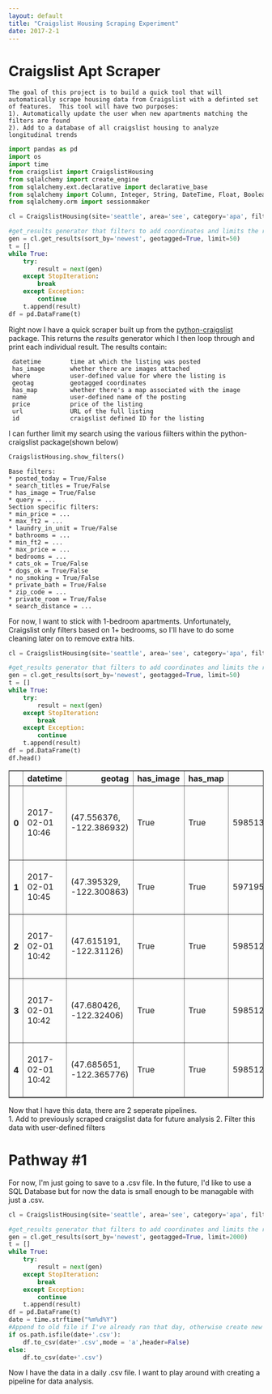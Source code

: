 ```yaml
---
layout: default
title: "Craigslist Housing Scraping Experiment"
date: 2017-2-1
---
```


# Craigslist Apt Scraper
    The goal of this project is to build a quick tool that will automatically scrape housing data from Craigslist with a definted set of features.  This tool will have two purposes:
    1). Automatically update the user when new apartments matching the filters are found
    2). Add to a database of all craigslist housing to analyze longitudinal trends


```python
import pandas as pd
import os
import time
from craigslist import CraigslistHousing
from sqlalchemy import create_engine
from sqlalchemy.ext.declarative import declarative_base
from sqlalchemy import Column, Integer, String, DateTime, Float, Boolean
from sqlalchemy.orm import sessionmaker


```


```python
cl = CraigslistHousing(site='seattle', area='see', category='apa', filters={'max_price': 3000, 'min_price': 800)

#get_results generator that filters to add coordinates and limits the results the the newest 50
gen = cl.get_results(sort_by='newest', geotagged=True, limit=50)
t = []
while True:
    try:
        result = next(gen)
    except StopIteration:
        break
    except Exception:
        continue
    t.append(result)
df = pd.DataFrame(t) 


```

Right now I have a quick scraper built up from the [python-craigslist](https://github.com/juliomalegria/python-craigslist) package. This returns the *results* generator which I then loop through and print each individual result.  The results contain:

     datetime        time at which the listing was posted
     has_image       whether there are images attached
     where           user-defined value for where the listing is
     geotag          geotagged coordinates
     has_map         whether there's a map associated with the image
     name            user-defined name of the posting
     price           price of the listing
     url             URL of the full listing
     id              craigslist defined ID for the listing

I can further limit my search using the various fiilters within the python-craigslist package(shown below)


```python
CraigslistHousing.show_filters()
```

    Base filters:
    * posted_today = True/False
    * search_titles = True/False
    * has_image = True/False
    * query = ...
    Section specific filters:
    * min_price = ...
    * max_ft2 = ...
    * laundry_in_unit = True/False
    * bathrooms = ...
    * min_ft2 = ...
    * max_price = ...
    * bedrooms = ...
    * cats_ok = True/False
    * dogs_ok = True/False
    * no_smoking = True/False
    * private_bath = True/False
    * zip_code = ...
    * private_room = True/False
    * search_distance = ...
    

For now, I want to stick with 1-bedroom apartments.  Unfortunately, Craigslist only filters based on 1+ bedrooms, so I'll have to do some cleaning later on to remove extra hits. 


```python
cl = CraigslistHousing(site='seattle', area='see', category='apa', filters={'max_price': 2000, 'min_price': 800, 'bedrooms' : 1})

#get_results generator that filters to add coordinates and limits the results the the newest 50
gen = cl.get_results(sort_by='newest', geotagged=True, limit=50)
t = []
while True:
    try:
        result = next(gen)
    except StopIteration:
        break
    except Exception:
        continue
    t.append(result)
df = pd.DataFrame(t) 
df.head()


```




<div>
<table border="1" class="dataframe">
  <thead>
    <tr style="text-align: right;">
      <th></th>
      <th>datetime</th>
      <th>geotag</th>
      <th>has_image</th>
      <th>has_map</th>
      <th>id</th>
      <th>name</th>
      <th>price</th>
      <th>url</th>
      <th>where</th>
    </tr>
  </thead>
  <tbody>
    <tr>
      <th>0</th>
      <td>2017-02-01 10:46</td>
      <td>(47.556376, -122.386932)</td>
      <td>True</td>
      <td>True</td>
      <td>5985135361</td>
      <td>1 Bedroom With Den and Amazing Water Views</td>
      <td>$1943</td>
      <td>http://seattle.craigslist.org/see/apa/59851353...</td>
      <td>5020 California Ave SW Seattle, WA</td>
    </tr>
    <tr>
      <th>1</th>
      <td>2017-02-01 10:45</td>
      <td>(47.395329, -122.300863)</td>
      <td>True</td>
      <td>True</td>
      <td>5971957026</td>
      <td>2 Bedroom Apartment in Des Moines</td>
      <td>$1219</td>
      <td>http://seattle.craigslist.org/see/apa/59719570...</td>
      <td>Des Moines</td>
    </tr>
    <tr>
      <th>2</th>
      <td>2017-02-01 10:42</td>
      <td>(47.615191, -122.31126)</td>
      <td>True</td>
      <td>True</td>
      <td>5985127894</td>
      <td>Huge One bedroom, Dining space, 6 months free ...</td>
      <td>$1950</td>
      <td>http://seattle.craigslist.org/see/apa/59851278...</td>
      <td>Capitol Hill</td>
    </tr>
    <tr>
      <th>3</th>
      <td>2017-02-01 10:42</td>
      <td>(47.680426, -122.32406)</td>
      <td>True</td>
      <td>True</td>
      <td>5985127842</td>
      <td>Open 1 bedroom priced to lease today - 1 month...</td>
      <td>$1760</td>
      <td>http://seattle.craigslist.org/see/apa/59851278...</td>
      <td>Green Lake</td>
    </tr>
    <tr>
      <th>4</th>
      <td>2017-02-01 10:42</td>
      <td>(47.685651, -122.365776)</td>
      <td>True</td>
      <td>True</td>
      <td>5985127286</td>
      <td>North Ballard, Hardwood, Bright, Garage!</td>
      <td>$1700</td>
      <td>http://seattle.craigslist.org/see/apa/59851272...</td>
      <td>Ballard, Greenwood</td>
    </tr>
  </tbody>
</table>
</div>



Now that I have this data, there are 2 seperate pipelines.  
    1. Add to previously scraped craigslist data for future analysis
    2. Filter this data with user-defined filters


# Pathway #1

For now, I'm just going to save to a .csv file.  In the future, I'd like to use a SQL Database but for now the data is small enough to be managable with just a .csv.


```python
cl = CraigslistHousing(site='seattle', area='see', category='apa', filters={'max_price': 2000, 'min_price': 800, 'bedrooms': 1})

#get_results generator that filters to add coordinates and limits the results the the newest 2000
gen = cl.get_results(sort_by='newest', geotagged=True, limit=2000)
t = []
while True:
    try:
        result = next(gen)
    except StopIteration:
        break
    except Exception:
        continue
    t.append(result)
df = pd.DataFrame(t) 
date = time.strftime("%m%d%Y")
#Append to old file if I've already ran that day, otherwise create new csv
if os.path.isfile(date+'.csv'):
    df.to_csv(date+'.csv',mode = 'a',header=False)
else:
    df.to_csv(date+'.csv')
```

Now I have the data in a daily .csv file.  I want to play around with creating a pipeline for data analysis.

